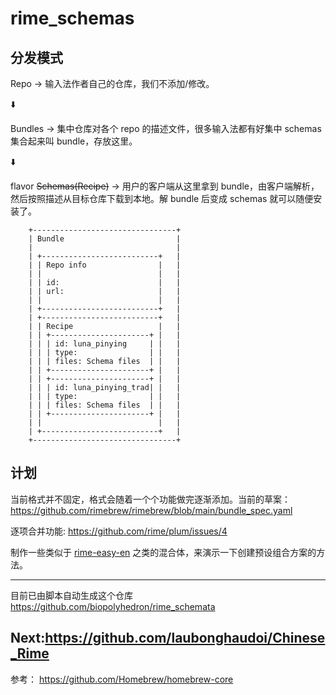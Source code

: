# rime_schemas

## 分发模式

Repo -> 输入法作者自己的仓库，我们不添加/修改。

:arrow_down:

Bundles -> 集中仓库对各个 repo 的描述文件，很多输入法都有好集中 schemas 集合起来叫 bundle，存放这里。

:arrow_down:

flavor ~~Schemas(Recipe)~~ -> 用户的客户端从这里拿到 bundle，由客户端解析，然后按照描述从目标仓库下载到本地。解 bundle 后变成 schemas 就可以随便安装了。


```
    +--------------------------------+
    | Bundle                         |
    |                                |
    | +--------------------------+   |
    | | Repo info                |   |
    | |                          |   |
    | | id:                      |   |
    | | url:                     |   |
    | |                          |   |
    | +--------------------------+   |
    | +--------------------------+   |
    | | Recipe                   |   |
    | | +----------------------+ |   |
    | | | id: luna_pinying     | |   |
    | | | type:                | |   |
    | | | files: Schema files  | |   |
    | | +----------------------+ |   |
    | | +----------------------+ |   |
    | | | id: luna_pinying_trad| |   |
    | | | type:                | |   |
    | | | files: Schema files  | |   |
    | | +----------------------+ |   |
    | |                          |   |
    | +--------------------------+   |
    +--------------------------------+
```

## 计划

当前格式并不固定，格式会随着一个个功能做完逐渐添加。当前的草案：
https://github.com/rimebrew/rimebrew/blob/main/bundle_spec.yaml 

逐项合并功能: https://github.com/rime/plum/issues/4

制作一些类似于 [rime-easy-en](https://github.com/BlindingDark/rime-easy-en) 之类的混合体，来演示一下创建预设组合方案的方法。

---

目前已由脚本自动生成这个仓库 https://github.com/biopolyhedron/rime_schemata

Next:https://github.com/laubonghaudoi/Chinese_Rime
---

参考：
https://github.com/Homebrew/homebrew-core

